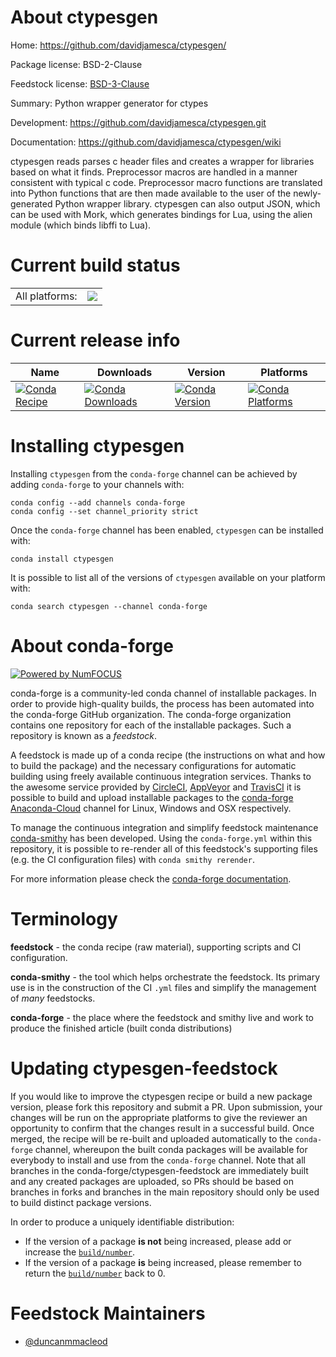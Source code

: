 About ctypesgen
===============

Home: https://github.com/davidjamesca/ctypesgen/

Package license: BSD-2-Clause

Feedstock license: [BSD-3-Clause](https://github.com/conda-forge/ctypesgen-feedstock/blob/master/LICENSE.txt)

Summary: Python wrapper generator for ctypes

Development: https://github.com/davidjamesca/ctypesgen.git

Documentation: https://github.com/davidjamesca/ctypesgen/wiki

ctypesgen reads parses c header files and creates a wrapper for libraries based on what it finds. Preprocessor macros are handled in a manner consistent with typical c code. Preprocessor macro functions are translated into Python functions that are then made available to the user of the newly-generated Python wrapper library. ctypesgen can also output JSON, which can be used with Mork, which generates bindings for Lua, using the alien module (which binds libffi to Lua).

Current build status
====================


<table><tr><td>All platforms:</td>
    <td>
      <a href="https://dev.azure.com/conda-forge/feedstock-builds/_build/latest?definitionId=12457&branchName=master">
        <img src="https://dev.azure.com/conda-forge/feedstock-builds/_apis/build/status/ctypesgen-feedstock?branchName=master">
      </a>
    </td>
  </tr>
</table>

Current release info
====================

| Name | Downloads | Version | Platforms |
| --- | --- | --- | --- |
| [![Conda Recipe](https://img.shields.io/badge/recipe-ctypesgen-green.svg)](https://anaconda.org/conda-forge/ctypesgen) | [![Conda Downloads](https://img.shields.io/conda/dn/conda-forge/ctypesgen.svg)](https://anaconda.org/conda-forge/ctypesgen) | [![Conda Version](https://img.shields.io/conda/vn/conda-forge/ctypesgen.svg)](https://anaconda.org/conda-forge/ctypesgen) | [![Conda Platforms](https://img.shields.io/conda/pn/conda-forge/ctypesgen.svg)](https://anaconda.org/conda-forge/ctypesgen) |

Installing ctypesgen
====================

Installing `ctypesgen` from the `conda-forge` channel can be achieved by adding `conda-forge` to your channels with:

```
conda config --add channels conda-forge
conda config --set channel_priority strict
```

Once the `conda-forge` channel has been enabled, `ctypesgen` can be installed with:

```
conda install ctypesgen
```

It is possible to list all of the versions of `ctypesgen` available on your platform with:

```
conda search ctypesgen --channel conda-forge
```


About conda-forge
=================

[![Powered by NumFOCUS](https://img.shields.io/badge/powered%20by-NumFOCUS-orange.svg?style=flat&colorA=E1523D&colorB=007D8A)](http://numfocus.org)

conda-forge is a community-led conda channel of installable packages.
In order to provide high-quality builds, the process has been automated into the
conda-forge GitHub organization. The conda-forge organization contains one repository
for each of the installable packages. Such a repository is known as a *feedstock*.

A feedstock is made up of a conda recipe (the instructions on what and how to build
the package) and the necessary configurations for automatic building using freely
available continuous integration services. Thanks to the awesome service provided by
[CircleCI](https://circleci.com/), [AppVeyor](https://www.appveyor.com/)
and [TravisCI](https://travis-ci.com/) it is possible to build and upload installable
packages to the [conda-forge](https://anaconda.org/conda-forge)
[Anaconda-Cloud](https://anaconda.org/) channel for Linux, Windows and OSX respectively.

To manage the continuous integration and simplify feedstock maintenance
[conda-smithy](https://github.com/conda-forge/conda-smithy) has been developed.
Using the ``conda-forge.yml`` within this repository, it is possible to re-render all of
this feedstock's supporting files (e.g. the CI configuration files) with ``conda smithy rerender``.

For more information please check the [conda-forge documentation](https://conda-forge.org/docs/).

Terminology
===========

**feedstock** - the conda recipe (raw material), supporting scripts and CI configuration.

**conda-smithy** - the tool which helps orchestrate the feedstock.
                   Its primary use is in the construction of the CI ``.yml`` files
                   and simplify the management of *many* feedstocks.

**conda-forge** - the place where the feedstock and smithy live and work to
                  produce the finished article (built conda distributions)


Updating ctypesgen-feedstock
============================

If you would like to improve the ctypesgen recipe or build a new
package version, please fork this repository and submit a PR. Upon submission,
your changes will be run on the appropriate platforms to give the reviewer an
opportunity to confirm that the changes result in a successful build. Once
merged, the recipe will be re-built and uploaded automatically to the
`conda-forge` channel, whereupon the built conda packages will be available for
everybody to install and use from the `conda-forge` channel.
Note that all branches in the conda-forge/ctypesgen-feedstock are
immediately built and any created packages are uploaded, so PRs should be based
on branches in forks and branches in the main repository should only be used to
build distinct package versions.

In order to produce a uniquely identifiable distribution:
 * If the version of a package **is not** being increased, please add or increase
   the [``build/number``](https://docs.conda.io/projects/conda-build/en/latest/resources/define-metadata.html#build-number-and-string).
 * If the version of a package **is** being increased, please remember to return
   the [``build/number``](https://docs.conda.io/projects/conda-build/en/latest/resources/define-metadata.html#build-number-and-string)
   back to 0.

Feedstock Maintainers
=====================

* [@duncanmmacleod](https://github.com/duncanmmacleod/)

